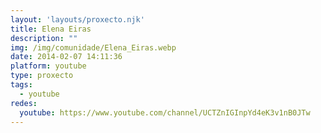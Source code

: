 ```yaml
---
layout: 'layouts/proxecto.njk'
title: Elena Eiras
description: ""
img: /img/comunidade/Elena_Eiras.webp
date: 2014-02-07 14:11:36
platform: youtube
type: proxecto
tags:
  - youtube
redes:
  youtube: https://www.youtube.com/channel/UCTZnIGInpYd4eK3v1nB0JTw
---
```

